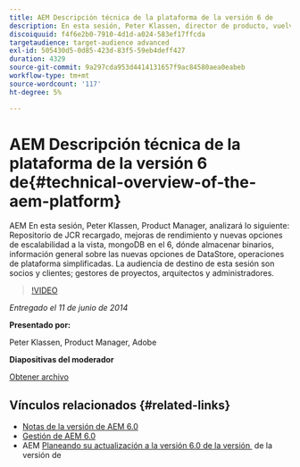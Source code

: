```yaml
---
title: AEM Descripción técnica de la plataforma de la versión 6 de
description: En esta sesión, Peter Klassen, director de producto, vuelve a cargar el repositorio JCR, realiza mejoras de rendimiento y ofrece nuevas opciones de escalabilidad.
discoiquuid: f4f6e2b0-7910-4d1d-a024-583ef17ffcda
targetaudience: target-audience advanced
exl-id: 505430d5-0d85-423d-83f5-59eb4deff427
duration: 4329
source-git-commit: 9a297cda953d4414131657f9ac84580aea0eabeb
workflow-type: tm+mt
source-wordcount: '117'
ht-degree: 5%

---
```


# AEM Descripción técnica de la plataforma de la versión 6 de{#technical-overview-of-the-aem-platform}

AEM En esta sesión, Peter Klassen, Product Manager, analizará lo siguiente: Repositorio de JCR recargado, mejoras de rendimiento y nuevas opciones de escalabilidad a la vista, mongoDB en el 6, dónde almacenar binarios, información general sobre las nuevas opciones de DataStore, operaciones de plataforma simplificadas. La audiencia de destino de esta sesión son socios y clientes; gestores de proyectos, arquitectos y administradores.

>[!VIDEO](https://video.tv.adobe.com/v/19517/?quality=9)

*Entregado el 11 de junio de 2014*

**Presentado por:**

Peter Klassen, Product Manager, Adobe

**Diapositivas del moderador**

[Obtener archivo](assets/aem6-platform-whatsnew.pdf)

## Vínculos relacionados {#related-links}

* [Notas de la versión de AEM 6.0](https://docs.adobe.com/content/docs/en/aem/6-0/release-notes.html)
* [Gestión de AEM 6.0](https://docs.adobe.com/docs/en/aem/6-0/manage.html)
* AEM [Planeando su actualización a la versión 6.0 de la versión &#x200B;](https://docs.adobe.com/content/docs/en/aem/6-0/deploy/upgrade/planning.html) de la versión de
